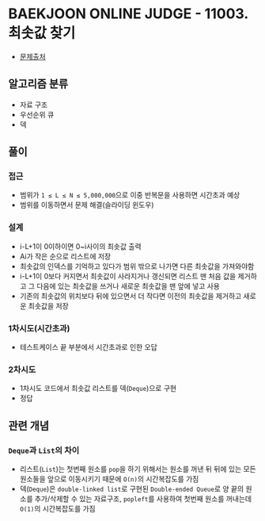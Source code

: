 # BAEKJOON ONLINE JUDGE - 11003. 최솟값 찾기

* [문제출처](https://www.acmicpc.net/problem/11003 "11003. 최솟값 찾기")

## 알고리즘 분류
- 자료 구조
- 우선순위 큐
- 덱

## 풀이
### 접근
- 범위가 `1 ≤ L ≤ N ≤ 5,000,000`으로 이중 반복문을 사용하면 시간초과 예상
- 범위를 이동하면서 문제 해결(슬라이딩 윈도우)

### 설계
- i-L+1이 0이하이면 0~i사이의 최솟값 출력
- Ai가 작은 순으로 리스트에 저장
- 최솟값의 인덱스를 기억하고 있다가 범위 밖으로 나가면 다른 최솟값을 가져와야함
- i-L+1이 0보다 커지면서 최솟값이 사라지거나 갱신되면 리스트 맨 처음 값을 제거하고 그 다음에 있는 최솟값을 쓰거나 새로운 최솟값을 맨 앞에 넣고 사용
- 기존의 최솟값의 위치보다 뒤에 있으면서 더 작다면 이전의 최솟값을 제거하고 새로운 최솟값을 저장

### 1차시도(시간초과)
- 테스트케이스 끝 부분에서 시간초과로 인한 오답

### 2차시도
- 1차시도 코드에서 최솟값 리스트를 덱(`Deque`)으로 구현
- 정답

## 관련 개념
### `Deque`과 `List`의 차이
- 리스트(`List`)는 첫번째 원소를 `pop`을 하기 위해서는 원소를 꺼낸 뒤 뒤에 있는 모든 원소들을 앞으로 이동시키기 때문에 `O(n)`의 시간복잡도를 가짐
- 덱(`Deque`)은 `double-linked list`로 구현된 `Double-ended Queue`로 양 끝의 원소를 추가/삭제할 수 있는 자료구조, `popleft`를 사용하여 첫번째 원소를 꺼내는데 `O(1)`의 시간복잡도를 가짐